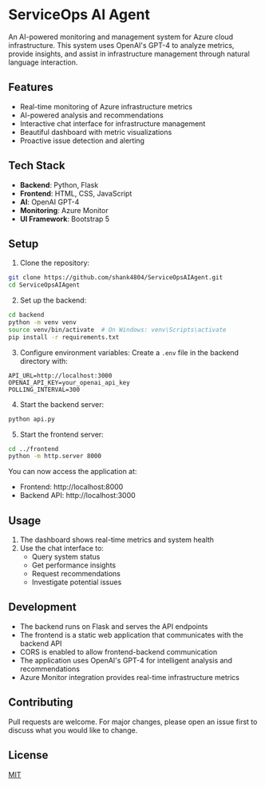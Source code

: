 # ServiceOps AI Agent

An AI-powered monitoring and management system for Azure cloud infrastructure. This system uses OpenAI's GPT-4 to analyze metrics, provide insights, and assist in infrastructure management through natural language interaction.

## Features

- Real-time monitoring of Azure infrastructure metrics
- AI-powered analysis and recommendations
- Interactive chat interface for infrastructure management
- Beautiful dashboard with metric visualizations
- Proactive issue detection and alerting

## Tech Stack

- **Backend**: Python, Flask
- **Frontend**: HTML, CSS, JavaScript
- **AI**: OpenAI GPT-4
- **Monitoring**: Azure Monitor
- **UI Framework**: Bootstrap 5

## Setup

1. Clone the repository:
```bash
git clone https://github.com/shank4804/ServiceOpsAIAgent.git
cd ServiceOpsAIAgent
```

2. Set up the backend:
```bash
cd backend
python -m venv venv
source venv/bin/activate  # On Windows: venv\Scripts\activate
pip install -r requirements.txt
```

3. Configure environment variables:
Create a `.env` file in the backend directory with:
```
API_URL=http://localhost:3000
OPENAI_API_KEY=your_openai_api_key
POLLING_INTERVAL=300
```

4. Start the backend server:
```bash
python api.py
```

5. Start the frontend server:
```bash
cd ../frontend
python -m http.server 8000
```

You can now access the application at:
- Frontend: http://localhost:8000
- Backend API: http://localhost:3000

## Usage

1. The dashboard shows real-time metrics and system health
2. Use the chat interface to:
   - Query system status
   - Get performance insights
   - Request recommendations
   - Investigate potential issues

## Development

- The backend runs on Flask and serves the API endpoints
- The frontend is a static web application that communicates with the backend API
- CORS is enabled to allow frontend-backend communication
- The application uses OpenAI's GPT-4 for intelligent analysis and recommendations
- Azure Monitor integration provides real-time infrastructure metrics

## Contributing

Pull requests are welcome. For major changes, please open an issue first to discuss what you would like to change.

## License

[MIT](https://choosealicense.com/licenses/mit/)
